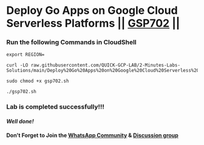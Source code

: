 # Deploy Go Apps on Google Cloud Serverless Platforms || [GSP702](https://www.cloudskillsboost.google/focuses/10532?parent=catalog) ||

### Run the following Commands in CloudShell

```
export REGION=
```
```
curl -LO raw.githubusercontent.com/QUICK-GCP-LAB/2-Minutes-Labs-Solutions/main/Deploy%20Go%20Apps%20on%20Google%20Cloud%20Serverless%20Platforms/gsp702.sh

sudo chmod +x gsp702.sh

./gsp702.sh
```

### Lab is completed successfully!!!

#### *Well done!*

#### Don't Forget to Join the [WhatsApp Community](https://chat.whatsapp.com/GHLPuwasldu3scnASF7JTA) & [Discussion group](https://chat.whatsapp.com/HskeXKTwaaw1duApXLAAhk)
